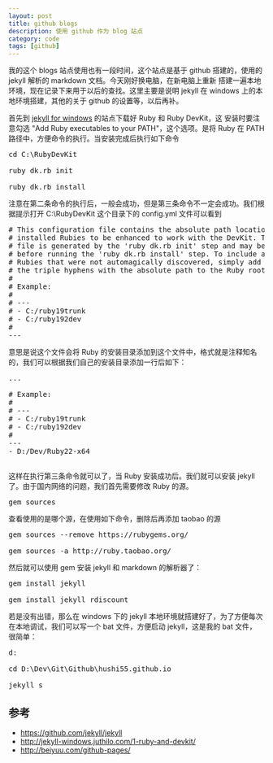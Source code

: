 ```yaml
---
layout: post
title: github blogs
description: 使用 github 作为 blog 站点
category: code
tags: [github]
---
```

我的这个 blogs 站点使用也有一段时间，这个站点是基于 github 搭建的，使用的 jekyll 解析的 markdown 文档。今天刚好换电脑，在新电脑上重新
搭建一遍本地环境，现在记录下来用于以后的查找。这里主要是说明 jekyll 在 windows 上的本地环境搭建，其他的关于 github 的设置等，以后再补。

首先到 [jekyll for windows](http://jekyll-windows.juthilo.com/1-ruby-and-devkit/) 的站点下载好 Ruby 和 Ruby DevKit，这
安装时要注意勾选  "Add Ruby executables to your PATH"，这个选项。是将 Ruby 在 PATH 路径中，方便命令的执行。当安装完成后执行如下命令

<pre>
cd C:\RubyDevKit

ruby dk.rb init

ruby dk.rb install
</pre>

注意在第二条命令的执行后，一般会成功，但是第三条命令不一定会成功。我们根据提示打开 C:\RubyDevKit 这个目录下的 config.yml 文件可以看到

<pre class="nowordwrap">
# This configuration file contains the absolute path locations of all
# installed Rubies to be enhanced to work with the DevKit. This config
# file is generated by the 'ruby dk.rb init' step and may be modified
# before running the 'ruby dk.rb install' step. To include any installed
# Rubies that were not automagically discovered, simply add a line below
# the triple hyphens with the absolute path to the Ruby root directory.
#
# Example:
#
# ---
# - C:/ruby19trunk
# - C:/ruby192dev
#
---
</pre>

意思是说这个文件会将 Ruby 的安装目录添加到这个文件中，格式就是注释知名的，我们可以根据我们自己的安装目录添加一行后如下：

<pre class="nowordwrap">
...

# Example:
#
# ---
# - C:/ruby19trunk
# - C:/ruby192dev
#
---
- D:/Dev/Ruby22-x64

</pre>

这样在执行第三条命令就可以了，当 Ruby 安装成功后。我们就可以安装 jekyll 了。由于国内网络的问题，我们首先需要修改 Ruby 的源。

<pre>
gem sources
</pre>

查看使用的是哪个源，在使用如下命令，删除后再添加 taobao 的源

<pre>
gem sources --remove https://rubygems.org/

gem sources -a http://ruby.taobao.org/
</pre>

然后就可以使用 gem 安装 jekyll 和 markdown 的解析器了：

<pre>
gem install jekyll

gem install jekyll rdiscount
</pre>

若是没有出错，那么在 windows 下的 jekyll 本地环境就搭建好了，为了方便每次在本地调试，我们可以写一个 bat 文件，方便启动 jekyll，这是我的 bat 文件，
很简单：

<pre>
d:

cd D:\Dev\Git\Github\hushi55.github.io

jekyll s
</pre>


## 参考

- https://github.com/jekyll/jekyll
- http://jekyll-windows.juthilo.com/1-ruby-and-devkit/
- http://beiyuu.com/github-pages/

[-10]:    http://hushi55.github.io/  "-10"

